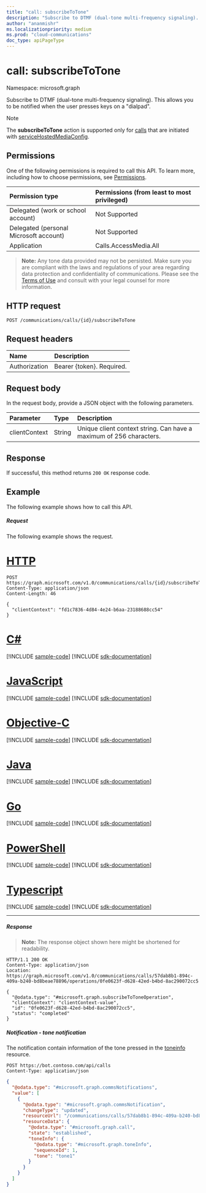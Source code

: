```yaml
---
title: "call: subscribeToTone"
description: "Subscribe to DTMF (dual-tone multi-frequency signaling). This allows you to be notified when the user presses keys on a 'Dialpad'."
author: "ananmishr"
ms.localizationpriority: medium
ms.prod: "cloud-communications"
doc_type: apiPageType
---
```


# call: subscribeToTone

Namespace: microsoft.graph


Subscribe to DTMF (dual-tone multi-frequency signaling). This allows you to be notified when the user presses keys on a "dialpad".

> [!Note]
> The **subscribeToTone** action is supported only for [calls](../resources/call.md) that are initiated with [serviceHostedMediaConfig](../resources/servicehostedmediaconfig.md).

## Permissions
One of the following permissions is required to call this API. To learn more, including how to choose permissions, see [Permissions](/graph/permissions-reference).

| Permission type | Permissions (from least to most privileged) |
| :-------------- | :------------------------------------------ |
| Delegated (work or school account)     | Not Supported        |
| Delegated (personal Microsoft account) | Not Supported        |
| Application     | Calls.AccessMedia.All                       |

>**Note:** Any tone data provided may not be persisted. Make sure you are compliant with the laws and regulations of your area regarding data protection and confidentiality of communications. Please see the [Terms of Use](/legal/microsoft-apis/terms-of-use) and consult with your legal counsel for more information.

## HTTP request
<!-- { "blockType": "ignored" } -->
```http
POST /communications/calls/{id}/subscribeToTone
```

## Request headers
| Name          | Description               |
|:--------------|:--------------------------|
| Authorization | Bearer {token}. Required. |

## Request body
In the request body, provide a JSON object with the following parameters.

| Parameter      | Type    | Description |
|:---------------|:--------|:------------|
| clientContext  | String  | Unique client context string. Can have a maximum of 256 characters. |

## Response
If successful, this method returns `200 OK` response code.

## Example
The following example shows how to call this API.

##### Request
The following example shows the request.


# [HTTP](#tab/http)
<!-- {
  "blockType": "request",
  "name": "call-subscribeToTone"
}-->
```http
POST https://graph.microsoft.com/v1.0/communications/calls/{id}/subscribeToTone
Content-Type: application/json
Content-Length: 46

{
  "clientContext": "fd1c7836-4d84-4e24-b6aa-23188688cc54"
}
```
# [C#](#tab/csharp)
[!INCLUDE [sample-code](../includes/snippets/csharp/call-subscribetotone-csharp-snippets.md)]
[!INCLUDE [sdk-documentation](../includes/snippets/snippets-sdk-documentation-link.md)]

# [JavaScript](#tab/javascript)
[!INCLUDE [sample-code](../includes/snippets/javascript/call-subscribetotone-javascript-snippets.md)]
[!INCLUDE [sdk-documentation](../includes/snippets/snippets-sdk-documentation-link.md)]

# [Objective-C](#tab/objc)
[!INCLUDE [sample-code](../includes/snippets/objc/call-subscribetotone-objc-snippets.md)]
[!INCLUDE [sdk-documentation](../includes/snippets/snippets-sdk-documentation-link.md)]

# [Java](#tab/java)
[!INCLUDE [sample-code](../includes/snippets/java/call-subscribetotone-java-snippets.md)]
[!INCLUDE [sdk-documentation](../includes/snippets/snippets-sdk-documentation-link.md)]

# [Go](#tab/go)
[!INCLUDE [sample-code](../includes/snippets/go/call-subscribetotone-go-snippets.md)]
[!INCLUDE [sdk-documentation](../includes/snippets/snippets-sdk-documentation-link.md)]

# [PowerShell](#tab/powershell)
[!INCLUDE [sample-code](../includes/snippets/powershell/call-subscribetotone-powershell-snippets.md)]
[!INCLUDE [sdk-documentation](../includes/snippets/snippets-sdk-documentation-link.md)]

# [Typescript](#tab/typescript)
[!INCLUDE [sample-code](../includes/snippets/typescript/call-subscribetotone-typescript-snippets.md)]
[!INCLUDE [sdk-documentation](../includes/snippets/snippets-sdk-documentation-link.md)]

---


##### Response

> **Note:** The response object shown here might be shortened for readability.

<!-- {
  "blockType": "response",
  "name": "call-subscribeToTone",
  "truncated": true,
  "@odata.type": "microsoft.graph.subscribeToToneOperation"
} -->
```http
HTTP/1.1 200 OK
Content-Type: application/json
Location: https://graph.microsoft.com/v1.0/communications/calls/57dab8b1-894c-409a-b240-bd8beae78896/operations/0fe0623f-d628-42ed-b4bd-8ac290072cc5

{
  "@odata.type": "#microsoft.graph.subscribeToToneOperation",
  "clientContext": "clientContext-value",
  "id": "0fe0623f-d628-42ed-b4bd-8ac290072cc5",
  "status": "completed"
}
```


##### Notification - tone notification

The notification contain information of the tone pressed in the [toneinfo](../resources/toneinfo.md) resource.

```http
POST https://bot.contoso.com/api/calls
Content-Type: application/json
```

<!-- {
  "blockType": "example",
  "@odata.type": "microsoft.graph.commsNotifications"
}-->
```json
{
  "@odata.type": "#microsoft.graph.commsNotifications",
  "value": [
    {
      "@odata.type": "#microsoft.graph.commsNotification",
      "changeType": "updated",
      "resourceUrl": "/communications/calls/57dab8b1-894c-409a-b240-bd8beae78896",
      "resourceData": {
        "@odata.type": "#microsoft.graph.call",
        "state": "established",
        "toneInfo": {
          "@odata.type": "#microsoft.graph.toneInfo",
          "sequenceId": 1,
          "tone": "tone1"
        }
      }
    }
  ]
}
```

<!-- uuid: 8fcb5dbc-d5aa-4681-8e31-b001d5168d79
2015-10-25 14:57:30 UTC -->
<!--
{
  "type": "#page.annotation",
  "description": "call: subscribeToTone",
  "keywords": "",
  "section": "documentation",
  "tocPath": "",
  "suppressions": [
  ]
}
-->
